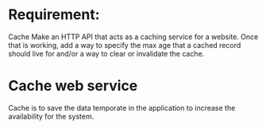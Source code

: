 ﻿# Requirement:
Cache
Make an HTTP API that acts as a caching service for a website. 
Once that is working, add a way to specify the max age that a cached record should live for 
and/or a way to clear or invalidate the cache. 


# Cache web service
Cache is to save the data temporate in the application to increase the availability for the system. 
